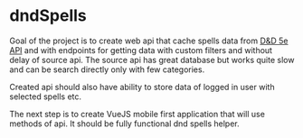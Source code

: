 # dndSpells

Goal of the project is to create web api that cache spells data from [D&D 5e API](http://www.dnd5eapi.co) and with endpoints for getting data with custom filters and without delay of source api. The source api has great database but works quite slow and can be search directly only with few categories.

Created api should also have ability to store data of logged in user with selected spells etc.

The next step is to create VueJS mobile first application that will use methods of api. It should be fully functional dnd spells helper.